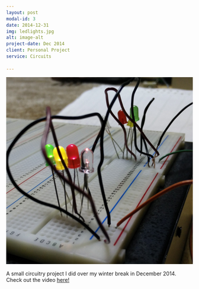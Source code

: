 ```yaml
---
layout: post
modal-id: 3
date: 2014-12-31
img: ledlights.jpg
alt: image-alt
project-date: Dec 2014
client: Personal Project
service: Circuits

---
```

![Image of LEDs on a bread board](/assets/2014-12-31/ledlights.png)

A small circuitry project I did over my winter break in December 2014. Check out the video <a href="https://www.youtube.com/watch?v=nXrR2sGwtr0">here!</a>
